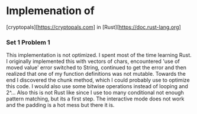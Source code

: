 Implemenation of 
=======

[cryptopals][https://cryptopals.com] in [Rust][https://doc.rust-lang.org]

### Set 1 Problem 1

This implementation is not optimized. I spent most of the time learning Rust. I originally implemented this with vectors of chars, encountered 'use of moved value' error
switched to String, continued to get the error and then realized that one of my function definitions was not mutable. Towards the end I discovered the chunk method, which I could probably
use to optimize this code. I would also use some bitwise operations instead of looping and 2^... Also this is not Rust like since I use too many conditional not enough pattern matching, but 
its a first step.  The interactive mode does not work and the padding is a hot mess but there it is.
